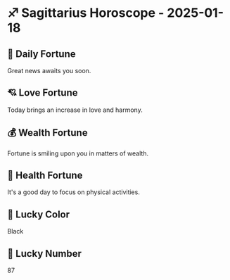# ♐ Sagittarius Horoscope - 2025-01-18

## 🎯 Daily Fortune

Great news awaits you soon.

## 💘 Love Fortune

Today brings an increase in love and harmony.

## 💰 Wealth Fortune

Fortune is smiling upon you in matters of wealth.

## 🌱 Health Fortune

It's a good day to focus on physical activities.

## 🎨 Lucky Color

Black

## 🔢 Lucky Number

87
